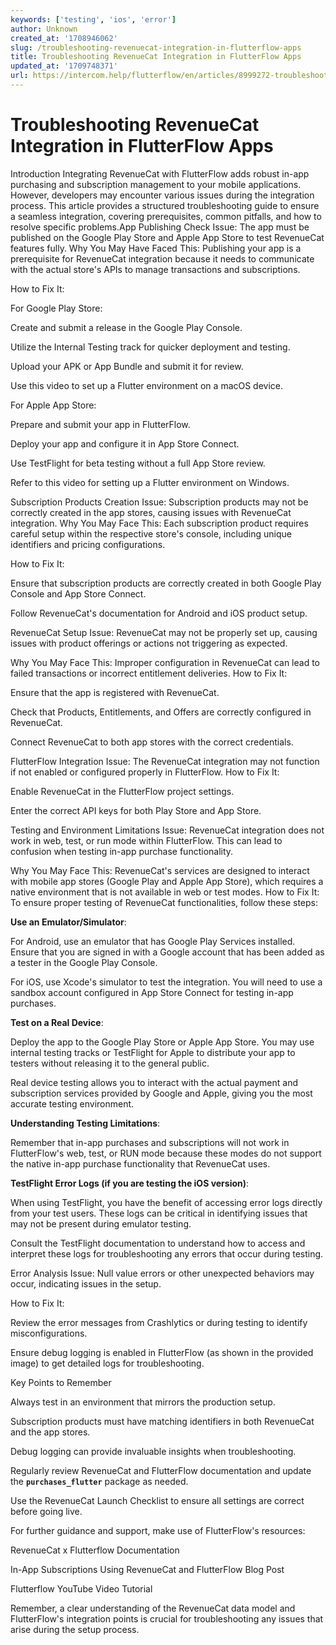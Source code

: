 ```yaml
---
keywords: ['testing', 'ios', 'error']
author: Unknown
created_at: '1708946062'
slug: /troubleshooting-revenuecat-integration-in-flutterflow-apps
title: Troubleshooting RevenueCat Integration in FlutterFlow Apps
updated_at: '1709748371'
url: https://intercom.help/flutterflow/en/articles/8999272-troubleshooting-revenuecat-integration-in-flutterflow-apps
---
```

# Troubleshooting RevenueCat Integration in FlutterFlow Apps

Introduction
Integrating RevenueCat with FlutterFlow adds robust in-app purchasing and subscription management to your mobile applications. However, developers may encounter various issues during the integration process. This article provides a structured troubleshooting guide to ensure a seamless integration, covering prerequisites, common pitfalls, and how to resolve specific problems.​​
App Publishing Check
Issue:
The app must be published on the Google Play Store and Apple App Store to test RevenueCat features fully.​
Why You May Have Faced This:
Publishing your app is a prerequisite for RevenueCat integration because it needs to communicate with the actual store's APIs to manage transactions and subscriptions.

How to Fix It:

For Google Play Store:

Create and submit a release in the Google Play Console.

Utilize the Internal Testing track for quicker deployment and testing.

Upload your APK or App Bundle and submit it for review.

Use this video to set up a Flutter environment on a macOS device.

For Apple App Store:

Prepare and submit your app in FlutterFlow.

Deploy your app and configure it in App Store Connect.

Use TestFlight for beta testing without a full App Store review.

Refer to this video for setting up a Flutter environment on Windows.

Subscription Products Creation
Issue:
Subscription products may not be correctly created in the app stores, causing issues with RevenueCat integration.​
Why You May Face This:
Each subscription product requires careful setup within the respective store's console, including unique identifiers and pricing configurations.

How to Fix It:

Ensure that subscription products are correctly created in both Google Play Console and App Store Connect.

Follow RevenueCat's documentation for Android and iOS product setup.

RevenueCat Setup
Issue:
RevenueCat may not be properly set up, causing issues with product offerings or actions not triggering as expected.

Why You May Face This:
Improper configuration in RevenueCat can lead to failed transactions or incorrect entitlement deliveries.​
How to Fix It:

Ensure that the app is registered with RevenueCat.

Check that Products, Entitlements, and Offers are correctly configured in RevenueCat.

Connect RevenueCat to both app stores with the correct credentials.

FlutterFlow Integration
Issue:
The RevenueCat integration may not function if not enabled or configured properly in FlutterFlow.​
How to Fix It:

Enable RevenueCat in the FlutterFlow project settings.

Enter the correct API keys for both Play Store and App Store.

Testing and Environment Limitations
Issue:
RevenueCat integration does not work in web, test, or run mode within FlutterFlow. This can lead to confusion when testing in-app purchase functionality.

Why You May Face This:
RevenueCat's services are designed to interact with mobile app stores (Google Play and Apple App Store), which requires a native environment that is not available in web or test modes.​
How to Fix It:
To ensure proper testing of RevenueCat functionalities, follow these steps:

**Use an Emulator/Simulator**:

For Android, use an emulator that has Google Play Services installed. Ensure that you are signed in with a Google account that has been added as a tester in the Google Play Console.

For iOS, use Xcode's simulator to test the integration. You will need to use a sandbox account configured in App Store Connect for testing in-app purchases.

**Test on a Real Device**:

Deploy the app to the Google Play Store or Apple App Store. You may use internal testing tracks or TestFlight for Apple to distribute your app to testers without releasing it to the general public.

Real device testing allows you to interact with the actual payment and subscription services provided by Google and Apple, giving you the most accurate testing environment.

**Understanding Testing Limitations**:

Remember that in-app purchases and subscriptions will not work in FlutterFlow's web, test, or RUN mode because these modes do not support the native in-app purchase functionality that RevenueCat uses.

**TestFlight Error Logs (if you are testing the iOS version)**:

When using TestFlight, you have the benefit of accessing error logs directly from your test users. These logs can be critical in identifying issues that may not be present during emulator testing.

Consult the TestFlight documentation to understand how to access and interpret these logs for troubleshooting any errors that occur during testing.

Error Analysis
Issue:
Null value errors or other unexpected behaviors may occur, indicating issues in the setup.

How to Fix It:

Review the error messages from Crashlytics or during testing to identify misconfigurations.

Ensure debug logging is enabled in FlutterFlow (as shown in the provided image) to get detailed logs for troubleshooting.

Key Points to Remember

Always test in an environment that mirrors the production setup.

Subscription products must have matching identifiers in both RevenueCat and the app stores.

Debug logging can provide invaluable insights when troubleshooting.

Regularly review RevenueCat and FlutterFlow documentation and update the **`purchases_flutter`** package as needed.

Use the RevenueCat Launch Checklist to ensure all settings are correct before going live.

For further guidance and support, make use of FlutterFlow's resources:

RevenueCat x Flutterflow Documentation

In-App Subscriptions Using RevenueCat and FlutterFlow Blog Post

Flutterflow YouTube Video Tutorial

Remember, a clear understanding of the RevenueCat data model and FlutterFlow's integration points is crucial for troubleshooting any issues that arise during the setup process.